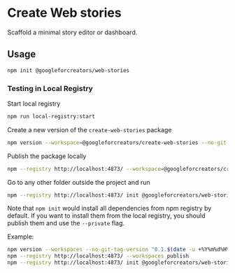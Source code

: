 # Create Web stories

Scaffold a minimal story editor or dashboard.

## Usage

```bash
npm init @googleforcreators/web-stories
```

### Testing in Local Registry

Start local registry

```bash
npm run local-registry:start
```

Create a new version of the `create-web-stories` package

```bash
npm version --workspace=@googleforcreators/create-web-stories --no-git-tag-version "0.1.$(date -u +%Y%m%d%H%M)"
```

Publish the package locally

```bash
npm --registry http://localhost:4873/ --workspace=@googleforcreators/create-web-stories publish
```

Go to any other folder outside the project and run

```bash
npm --registry http://localhost:4873/ init @googleforcreators/web-stories
```

Note that `npm init`  would install all dependencies from npm registry by default. If you want to install them from the local registry, you should  publish them and use the `--private` flag.

Example:

```bash
npm version --workspaces --no-git-tag-version "0.1.$(date -u +%Y%m%d%H%M)"
npm --registry http://localhost:4873/ --workspaces publish
npm --registry http://localhost:4873/ init @googleforcreators/web-stories -- --private
```



